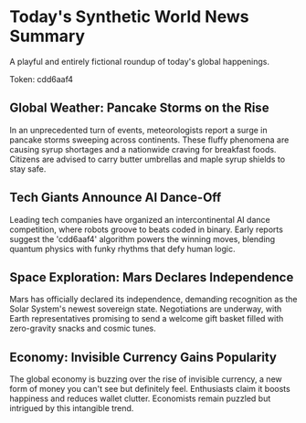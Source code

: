 # Today's Synthetic World News Summary

A playful and entirely fictional roundup of today's global happenings.

Token: cdd6aaf4

## Global Weather: Pancake Storms on the Rise

In an unprecedented turn of events, meteorologists report a surge in pancake storms sweeping across continents. These fluffy phenomena are causing syrup shortages and a nationwide craving for breakfast foods. Citizens are advised to carry butter umbrellas and maple syrup shields to stay safe.

## Tech Giants Announce AI Dance-Off

Leading tech companies have organized an intercontinental AI dance competition, where robots groove to beats coded in binary. Early reports suggest the 'cdd6aaf4' algorithm powers the winning moves, blending quantum physics with funky rhythms that defy human logic.

## Space Exploration: Mars Declares Independence

Mars has officially declared its independence, demanding recognition as the Solar System's newest sovereign state. Negotiations are underway, with Earth representatives promising to send a welcome gift basket filled with zero-gravity snacks and cosmic tunes.

## Economy: Invisible Currency Gains Popularity

The global economy is buzzing over the rise of invisible currency, a new form of money you can't see but definitely feel. Enthusiasts claim it boosts happiness and reduces wallet clutter. Economists remain puzzled but intrigued by this intangible trend.